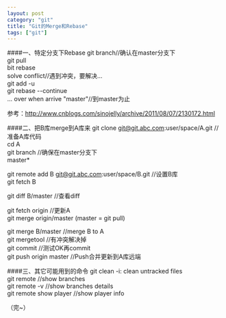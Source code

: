 ```yaml
---
layout: post
category: "git"
title: "Git的Merge和Rebase"
tags: ["git"]
---
```

####一、特定分支下Rebase
git branch//确认在master分支下  
git pull  
bit rebase  
solve conflict//遇到冲突，要解决...  
git add -u  
git rebase --continue  
...
over when arrive "master"//到master为止  

参考：http://www.cnblogs.com/sinojelly/archive/2011/08/07/2130172.html  

####二、把B库merge到A库来
git clone git@git.abc.com:user/space/A.git //准备A库代码  
cd A  
git branch //确保在master分支下  
master*  


git remote add B git@git.abc.com:user/space/B.git //设置B库  
git fetch B  

git diff B/master //查看diff  

git fetch origin //更新A  
git merge origin/master (master = git pull)  


git merge B/master  //merge B to A  
git mergetool //有冲突解决掉  
git commit  //测试OK再commit  
git push origin master //Push合并更新到A库远端  

####三、其它可能用到的命令
git clean -i: clean untracked files  
git remote //show branches  
git remote -v //show branches details  
git remote show player //show player info  

（完~）
